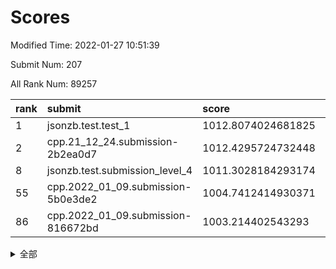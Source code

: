 # Scores

Modified Time: 2022-01-27 10:51:39

Submit Num: 207

All Rank Num: 89257

| rank |               submit               |       score        |       sigma        | pk_num |
| :--- | :--------------------------------- | :----------------- | :----------------- | :----- |
| 1    | jsonzb.test.test_1                 | 1012.8074024681825 | 0.8029324216773573 | 1723   |
| 2    | cpp.21_12_24.submission-2b2ea0d7   | 1012.4295724732448 | 0.8012658157501956 | 1724   |
| 8    | jsonzb.test.submission_level_4     | 1011.3028184293174 | 0.7690105929005481 | 1729   |
| 55   | cpp.2022_01_09.submission-5b0e3de2 | 1004.7412414930371 | 0.7199865547983644 | 1726   |
| 86   | cpp.2022_01_09.submission-816672bd | 1003.214402543293  | 0.7190624490364502 | 1724   |


<details>
<summary>全部</summary>

| rank |                 submit                 |       score        |       sigma        | pk_num |
| :--- | :------------------------------------- | :----------------- | :----------------- | :----- |
| 1    | jsonzb.test.test_1                     | 1012.8074024681825 | 0.8029324216773573 | 1723   |
| 2    | cpp.21_12_24.submission-2b2ea0d7       | 1012.4295724732448 | 0.8012658157501956 | 1724   |
| 3    | gobigger.level_3.submission_level_3_31 | 1012.0474327406885 | 0.7775308600660816 | 1726   |
| 4    | gobigger.level_3.submission_level_3_2  | 1011.8881372393962 | 0.7761448434726941 | 1730   |
| 5    | gobigger.level_3.submission_level_3_44 | 1011.8660427333035 | 0.7912596405924721 | 1726   |
| 6    | gobigger.level_3.submission_level_3_29 | 1011.3803494951235 | 0.7595749334055838 | 1723   |
| 7    | gobigger.level_3.submission_level_3_30 | 1011.3108907274495 | 0.7685255052790646 | 1724   |
| 8    | jsonzb.test.submission_level_4         | 1011.3028184293174 | 0.7690105929005481 | 1729   |
| 9    | gobigger.level_3.submission_level_3_42 | 1011.2910040900807 | 0.7914303967780726 | 1724   |
| 10   | gobigger.level_3.submission_level_3_20 | 1011.1928788675152 | 0.771701906518418  | 1725   |
| 11   | gobigger.level_3.submission_level_3_26 | 1011.1815834704098 | 0.784580418341937  | 1728   |
| 12   | gobigger.level_3.submission_level_3_49 | 1011.1577199466941 | 0.7793699501819527 | 1724   |
| 13   | gobigger.level_3.submission_level_3_41 | 1011.1513141120917 | 0.7764467050405326 | 1723   |
| 14   | gobigger.level_3.submission_level_3_6  | 1010.9977306297067 | 0.7643315080375669 | 1726   |
| 15   | gobigger.level_3.submission_level_3_48 | 1010.8260649152475 | 0.788234203897186  | 1728   |
| 16   | gobigger.level_3.submission_level_3_32 | 1010.6142885381429 | 0.7489843709427991 | 1727   |
| 17   | gobigger.level_3.submission_level_3_16 | 1010.5925342538201 | 0.7781501580621147 | 1724   |
| 18   | gobigger.level_3.submission_level_3_27 | 1010.5908997771733 | 0.7605975120147473 | 1723   |
| 19   | gobigger.level_3.submission_level_3_40 | 1010.5877316592506 | 0.7602862714312704 | 1726   |
| 20   | gobigger.level_3.submission_level_3_11 | 1010.5795713794189 | 0.7541019642639992 | 1722   |
| 21   | gobigger.level_3.submission_level_3_9  | 1010.5773759011367 | 0.7538169365302935 | 1724   |
| 22   | gobigger.level_3.submission_level_3_12 | 1010.5142645080489 | 0.7755577759546457 | 1729   |
| 23   | gobigger.level_3.submission_level_3_35 | 1010.5140515446237 | 0.7557860249562751 | 1725   |
| 24   | gobigger.level_3.submission_level_3_7  | 1010.4723687155724 | 0.7702391574838359 | 1725   |
| 25   | gobigger.level_3.submission_level_3_21 | 1010.4596343742621 | 0.7640022853408249 | 1723   |
| 26   | gobigger.level_3.submission_level_3_28 | 1010.4471284410691 | 0.7800606260866799 | 1728   |
| 27   | gobigger.level_3.submission_level_3_25 | 1010.4010710541207 | 0.772521306083779  | 1726   |
| 28   | gobigger.level_3.submission_level_3_0  | 1010.2736630212592 | 0.7576016686671646 | 1718   |
| 29   | gobigger.level_3.submission_level_3_8  | 1010.0920195131781 | 0.7531980495397192 | 1721   |
| 30   | gobigger.level_3.submission_level_3_24 | 1010.0561059909644 | 0.753673675242186  | 1725   |
| 31   | gobigger.level_3.submission_level_3_39 | 1010.0349324611122 | 0.7452920364617922 | 1727   |
| 32   | gobigger.level_3.submission_level_3_43 | 1009.9089193865761 | 0.765748759015945  | 1720   |
| 33   | gobigger.level_3.submission_level_3_34 | 1009.8724021647224 | 0.7479043486532134 | 1726   |
| 34   | gobigger.level_3.submission_level_3_22 | 1009.8512836675545 | 0.7911491516296617 | 1724   |
| 35   | gobigger.level_3.submission_level_3_23 | 1009.8313722055774 | 0.7466442912839996 | 1725   |
| 36   | gobigger.level_3.submission_level_3_10 | 1009.6810790735309 | 0.7515520803359679 | 1726   |
| 37   | gobigger.level_3.submission_level_3_18 | 1009.6656977618146 | 0.7442121538578507 | 1729   |
| 38   | gobigger.level_3.submission_level_3_15 | 1009.6118544901509 | 0.7480026852402671 | 1722   |
| 39   | gobigger.level_3.submission_level_3_3  | 1009.5511742856423 | 0.7630209397201226 | 1724   |
| 40   | gobigger.level_3.submission_level_3_33 | 1009.3902339936006 | 0.7382920664979205 | 1730   |
| 41   | gobigger.level_3.submission_level_3_13 | 1009.2533864343749 | 0.7597915924814883 | 1725   |
| 42   | gobigger.level_3.submission_level_3_5  | 1009.2522168882024 | 0.738988290637539  | 1724   |
| 43   | gobigger.level_3.submission_level_3_1  | 1009.0728596689163 | 0.7377369302609511 | 1725   |
| 44   | gobigger.level_3.submission_level_3_17 | 1009.0556695282969 | 0.7481926998773071 | 1721   |
| 45   | gobigger.level_3.submission_level_3_14 | 1009.0427217833115 | 0.7437497290265993 | 1721   |
| 46   | gobigger.level_3.submission_level_3_4  | 1009.0083804440736 | 0.7546121332617487 | 1723   |
| 47   | gobigger.level_3.submission_level_3_37 | 1009.0016355021628 | 0.7462547127246328 | 1719   |
| 48   | gobigger.level_3.submission_level_3_46 | 1008.9735907050751 | 0.7341522461052022 | 1725   |
| 49   | gobigger.level_3.submission_level_3_36 | 1008.9383844300417 | 0.7512874901112543 | 1727   |
| 50   | gobigger.level_3.submission_level_3_38 | 1008.8854873138558 | 0.7438210684557417 | 1723   |
| 51   | gobigger.level_3.submission_level_3_47 | 1008.862484002418  | 0.7554983961928659 | 1729   |
| 52   | gobigger.level_3.submission_level_3_19 | 1008.0425509060283 | 0.7361769203522216 | 1720   |
| 53   | gobigger.level_3.submission_level_3_45 | 1007.5748452125328 | 0.7326045395695243 | 1724   |
| 54   | gobigger.level_1.submission_level_1_23 | 1004.9356104151911 | 0.7400687646374576 | 1725   |
| 55   | cpp.2022_01_09.submission-5b0e3de2     | 1004.7412414930371 | 0.7199865547983644 | 1726   |
| 56   | gobigger.level_1.submission_level_1_20 | 1004.6490916931028 | 0.7252126681744031 | 1723   |
| 57   | gobigger.level_1.submission_level_1_40 | 1004.613948482635  | 0.7307547142720905 | 1725   |
| 58   | gobigger.level_1.submission_level_1_45 | 1004.4614618704501 | 0.7231363523395358 | 1724   |
| 59   | gobigger.level_1.submission_level_1_7  | 1004.2448841440655 | 0.7204102574080423 | 1725   |
| 60   | gobigger.level_1.submission_level_1_16 | 1004.2375710923559 | 0.7349276195292742 | 1722   |
| 61   | gobigger.level_1.submission_level_1_36 | 1004.1304721944217 | 0.7088825541033001 | 1727   |
| 62   | gobigger.level_1.submission_level_1_17 | 1004.0657106271777 | 0.7296032353065546 | 1724   |
| 63   | gobigger.level_1.submission_level_1_3  | 1004.0619701023336 | 0.7125535826692844 | 1731   |
| 64   | gobigger.level_1.submission_level_1_30 | 1004.0001906369079 | 0.7345697614613116 | 1724   |
| 65   | gobigger.level_1.submission_level_1_47 | 1003.9962208798429 | 0.725904444819529  | 1723   |
| 66   | gobigger.level_1.submission_level_1_5  | 1003.9748138949442 | 0.709088280334569  | 1725   |
| 67   | gobigger.level_1.submission_level_1_27 | 1003.9505176205532 | 0.7267268089301212 | 1722   |
| 68   | gobigger.level_1.submission_level_1_39 | 1003.67887350989   | 0.7252048037312203 | 1728   |
| 69   | gobigger.level_1.submission_level_1_44 | 1003.6768685237215 | 0.7327090194484996 | 1725   |
| 70   | gobigger.level_1.submission_level_1_6  | 1003.655143677645  | 0.7293514586646952 | 1724   |
| 71   | gobigger.level_1.submission_level_1_21 | 1003.636568606291  | 0.7223994514565996 | 1724   |
| 72   | gobigger.level_1.submission_level_1_26 | 1003.5809698439398 | 0.7220133208286645 | 1725   |
| 73   | gobigger.level_1.submission_level_1_2  | 1003.5272732144275 | 0.7161742347940135 | 1727   |
| 74   | gobigger.level_1.submission_level_1_11 | 1003.5059305138587 | 0.7189844233310191 | 1726   |
| 75   | gobigger.level_1.submission_level_1_1  | 1003.4434211554919 | 0.7188306732534852 | 1729   |
| 76   | gobigger.level_1.submission_level_1_49 | 1003.4367469721277 | 0.723014509034196  | 1729   |
| 77   | gobigger.level_1.submission_level_1_42 | 1003.4124568585379 | 0.7164006952804746 | 1723   |
| 78   | gobigger.level_1.submission_level_1_34 | 1003.3719491063891 | 0.7284531813288754 | 1728   |
| 79   | gobigger.level_1.submission_level_1_22 | 1003.3640899901244 | 0.7197056920894243 | 1726   |
| 80   | gobigger.level_1.submission_level_1_43 | 1003.3507623917376 | 0.7207877638294291 | 1726   |
| 81   | gobigger.level_1.submission_level_1_28 | 1003.3372438198047 | 0.7199251217068054 | 1723   |
| 82   | gobigger.level_1.submission_level_1_38 | 1003.3356109662129 | 0.7136094952492851 | 1723   |
| 83   | gobigger.level_1.submission_level_1_33 | 1003.3351225195693 | 0.7231928741837937 | 1725   |
| 84   | gobigger.level_1.submission_level_1_10 | 1003.3058398033065 | 0.7316530783612013 | 1723   |
| 85   | gobigger.level_1.submission_level_1_18 | 1003.2951436292406 | 0.7358625892548367 | 1721   |
| 86   | cpp.2022_01_09.submission-816672bd     | 1003.214402543293  | 0.7190624490364502 | 1724   |
| 87   | gobigger.level_1.submission_level_1_32 | 1003.1869815859217 | 0.7157523660628604 | 1725   |
| 88   | gobigger.level_1.submission_level_1_41 | 1003.1357179146682 | 0.7086017647345197 | 1722   |
| 89   | gobigger.level_1.submission_level_1_14 | 1003.0712808856933 | 0.7131597207722605 | 1723   |
| 90   | gobigger.level_1.submission_level_1_46 | 1003.0670117870548 | 0.7140539171600779 | 1724   |
| 91   | gobigger.level_1.submission_level_1_35 | 1003.0668880137102 | 0.7180576190477177 | 1723   |
| 92   | gobigger.level_1.submission_level_1_15 | 1003.0436517595712 | 0.7072222251224711 | 1723   |
| 93   | gobigger.level_1.submission_level_1_24 | 1003.0259895434494 | 0.7223288390212157 | 1725   |
| 94   | gobigger.level_1.submission_level_1_19 | 1002.876533535145  | 0.7143545568427111 | 1727   |
| 95   | gobigger.level_1.submission_level_1_25 | 1002.8201639560772 | 0.7193432608072118 | 1728   |
| 96   | gobigger.level_1.submission_level_1_13 | 1002.7573913674815 | 0.7182471793417067 | 1722   |
| 97   | gobigger.level_1.submission_level_1_48 | 1002.745626578656  | 0.7207355723814488 | 1725   |
| 98   | gobigger.level_1.submission_level_1_4  | 1002.6308658417283 | 0.7106674967106812 | 1731   |
| 99   | gobigger.level_1.submission_level_1_9  | 1002.5499314802375 | 0.7076923934003739 | 1726   |
| 100  | gobigger.level_1.submission_level_1_37 | 1002.4963591737121 | 0.7144198641721644 | 1722   |
| 101  | gobigger.level_1.submission_level_1_8  | 1002.3584951634855 | 0.7243624151672815 | 1722   |
| 102  | gobigger.level_1.submission_level_1_12 | 1002.1838441764554 | 0.7168812090140542 | 1726   |
| 103  | gobigger.level_1.submission_level_1_29 | 1002.057021704661  | 0.7055929059817599 | 1724   |
| 104  | gobigger.level_1.submission_level_1_0  | 1001.912833443352  | 0.7070452176409424 | 1718   |
| 105  | gobigger.level_1.submission_level_1_31 | 1001.2332010447949 | 0.7111439269840415 | 1728   |
| 106  | gobigger.random.submission_random_14   | 996.882664103786   | 0.7131538044983485 | 1722   |
| 107  | gobigger.random.submission_random_33   | 996.8658405589736  | 0.709739641850613  | 1724   |
| 108  | gobigger.random.submission_random_11   | 996.8626821112666  | 0.7188458519052252 | 1724   |
| 109  | gobigger.random.submission_random_48   | 996.8433697815243  | 0.7037961271115106 | 1724   |
| 110  | gobigger.random.submission_random_23   | 996.8176246231053  | 0.7004604559716693 | 1722   |
| 111  | gobigger.random.submission_random_38   | 996.8054307612078  | 0.7051864399218543 | 1723   |
| 112  | gobigger.random.submission_random_39   | 996.7114846764173  | 0.6974497165303072 | 1723   |
| 113  | gobigger.random.submission_random_30   | 996.6314232842674  | 0.7020281785634312 | 1728   |
| 114  | gobigger.random.submission_random_21   | 996.5972360093382  | 0.7176228439399611 | 1726   |
| 115  | gobigger.random.submission_random_4    | 996.4714138271268  | 0.7117428287423972 | 1728   |
| 116  | gobigger.random.submission_random_9    | 996.4634315763963  | 0.7128833577325286 | 1720   |
| 117  | gobigger.random.submission_random_19   | 996.4191892181719  | 0.7226161918314141 | 1725   |
| 118  | gobigger.random.submission_random_6    | 996.4161608448973  | 0.7142613170017813 | 1727   |
| 119  | gobigger.random.submission_random_28   | 996.3759117801677  | 0.7077489605967231 | 1723   |
| 120  | gobigger.random.submission_random_44   | 996.3270671492975  | 0.7065226144858965 | 1720   |
| 121  | gobigger.random.submission_random_40   | 996.3091585028264  | 0.7083423306926883 | 1721   |
| 122  | gobigger.random.submission_random_22   | 996.1567220128176  | 0.7088901211177275 | 1727   |
| 123  | gobigger.random.submission_random_3    | 996.0779935058923  | 0.7149765916289056 | 1728   |
| 124  | gobigger.random.submission_random_36   | 996.0161052802628  | 0.7072295390186724 | 1728   |
| 125  | gobigger.random.submission_random_5    | 995.9574432645121  | 0.7110718108989181 | 1727   |
| 126  | gobigger.random.submission_random_45   | 995.9332704597119  | 0.726404511056296  | 1728   |
| 127  | gobigger.random.submission_random_43   | 995.9228810517062  | 0.7180068779920902 | 1726   |
| 128  | gobigger.random.submission_random_31   | 995.8886367572655  | 0.706711148494544  | 1729   |
| 129  | gobigger.random.submission_random_41   | 995.8529812552898  | 0.7140744316014439 | 1727   |
| 130  | gobigger.random.submission_random_37   | 995.8176173487541  | 0.7208129187198168 | 1727   |
| 131  | gobigger.random.submission_random_46   | 995.7709302349875  | 0.727418481967875  | 1725   |
| 132  | gobigger.random.submission_random_42   | 995.7645922078588  | 0.7034408106534242 | 1726   |
| 133  | gobigger.random.submission_random_24   | 995.744668497119   | 0.7016388820829735 | 1725   |
| 134  | gobigger.random.submission_random_49   | 995.7144589725802  | 0.7139109437779461 | 1722   |
| 135  | gobigger.random.submission_random_35   | 995.70404480024    | 0.7042028543232511 | 1726   |
| 136  | gobigger.random.submission_random_18   | 995.687854836665   | 0.7039972914377893 | 1721   |
| 137  | gobigger.random.submission_random_34   | 995.6824318246819  | 0.7098279410737054 | 1723   |
| 138  | gobigger.random.submission_random_29   | 995.5331096834398  | 0.7142050541922477 | 1720   |
| 139  | gobigger.random.submission_random_2    | 995.4808224265611  | 0.7183210665512658 | 1727   |
| 140  | gobigger.random.submission_random_25   | 995.4364209500475  | 0.7051328440212536 | 1722   |
| 141  | gobigger.random.submission_random_32   | 995.3887200686421  | 0.7312072393189148 | 1728   |
| 142  | gobigger.random.submission_random_1    | 995.3860119234088  | 0.712445014075551  | 1723   |
| 143  | gobigger.random.submission_random_12   | 995.3606042065455  | 0.7198924555593592 | 1723   |
| 144  | gobigger.random.submission_random_26   | 995.3286176511875  | 0.7211136505590146 | 1723   |
| 145  | gobigger.random.submission_random_16   | 995.3145804840037  | 0.7191053802072079 | 1727   |
| 146  | gobigger.random.submission_random_7    | 995.2832169012838  | 0.7088429443940502 | 1725   |
| 147  | gobigger.random.submission_random_13   | 995.2819507721507  | 0.7166077191657957 | 1727   |
| 148  | gobigger.random.submission_random_8    | 995.204731318712   | 0.7123463771303502 | 1728   |
| 149  | gobigger.random.submission_random_47   | 995.1973041441802  | 0.7313930813978314 | 1726   |
| 150  | gobigger.random.submission_random_15   | 995.1354367839009  | 0.7358969704254008 | 1724   |
| 151  | gobigger.random.submission_random_10   | 995.1311805820355  | 0.7174323530280045 | 1726   |
| 152  | gobigger.random.submission_random_17   | 994.8931240410932  | 0.7121502641576658 | 1727   |
| 153  | gobigger.random.submission_random_27   | 994.6947318660093  | 0.7254662047797569 | 1724   |
| 154  | gobigger.random.submission_random_20   | 994.4810354388928  | 0.7252586147068109 | 1720   |
| 155  | gobigger.level_2.submission_level_2_39 | 994.144706399254   | 0.7469819640062989 | 1726   |
| 156  | gobigger.level_2.submission_level_2_2  | 994.096107225858   | 0.7264514816870434 | 1728   |
| 157  | gobigger.random.submission_random_0    | 993.9286972220297  | 0.7082395981900773 | 1722   |
| 158  | gobigger.level_2.submission_level_2_23 | 993.5727179195414  | 0.7299074163292648 | 1722   |
| 159  | gobigger.level_2.submission_level_2_1  | 993.4418571701698  | 0.7432071275510514 | 1722   |
| 160  | gobigger.level_2.submission_level_2_17 | 993.2949420611791  | 0.7341544190263514 | 1724   |
| 161  | gobigger.level_2.submission_level_2_46 | 993.2542498678879  | 0.7330876327044721 | 1722   |
| 162  | gobigger.level_2.submission_level_2_13 | 993.1185241373724  | 0.7401152847826022 | 1727   |
| 163  | gobigger.level_2.submission_level_2_29 | 993.0935891021459  | 0.7211391477890666 | 1727   |
| 164  | gobigger.level_2.submission_level_2_7  | 993.0911829853699  | 0.7336624712577389 | 1730   |
| 165  | gobigger.level_2.submission_level_2_41 | 992.8054315789418  | 0.7348703393733446 | 1725   |
| 166  | gobigger.level_2.submission_level_2_31 | 992.7764277564937  | 0.7563556474192525 | 1724   |
| 167  | gobigger.level_2.submission_level_2_25 | 992.731960858883   | 0.7492222951841176 | 1723   |
| 168  | gobigger.level_2.submission_level_2_24 | 992.7111246496339  | 0.7340267537196522 | 1725   |
| 169  | gobigger.level_2.submission_level_2_34 | 992.6046317240314  | 0.7599000994735341 | 1722   |
| 170  | gobigger.level_2.submission_level_2_26 | 992.4601768078295  | 0.7365695997490553 | 1726   |
| 171  | gobigger.level_2.submission_level_2_9  | 992.2650495135787  | 0.744239216025243  | 1732   |
| 172  | gobigger.level_2.submission_level_2_15 | 992.1113661591089  | 0.7434337437368369 | 1722   |
| 173  | gobigger.level_2.submission_level_2_38 | 992.063498952056   | 0.7603337002451499 | 1725   |
| 174  | gobigger.level_2.submission_level_2_3  | 992.0240691554707  | 0.7462030578974053 | 1718   |
| 175  | gobigger.level_2.submission_level_2_27 | 991.9813028120755  | 0.73940730777771   | 1726   |
| 176  | gobigger.level_2.submission_level_2_11 | 991.9175852591346  | 0.7386395046858152 | 1727   |
| 177  | gobigger.level_2.submission_level_2_8  | 991.8547366400434  | 0.751432947109382  | 1722   |
| 178  | gobigger.level_2.submission_level_2_32 | 991.8524010014837  | 0.745590088783482  | 1728   |
| 179  | gobigger.level_2.submission_level_2_0  | 991.8117444891027  | 0.7519970912006906 | 1726   |
| 180  | gobigger.level_2.submission_level_2_49 | 991.7536049164885  | 0.7355492893623864 | 1728   |
| 181  | gobigger.level_2.submission_level_2_21 | 991.7405742015987  | 0.7607429778476927 | 1723   |
| 182  | gobigger.level_2.submission_level_2_36 | 991.7016073688299  | 0.7556276573369466 | 1728   |
| 183  | gobigger.level_2.submission_level_2_5  | 991.68239394963    | 0.7561605247026911 | 1722   |
| 184  | gobigger.level_2.submission_level_2_22 | 991.6779283504918  | 0.7458781875797067 | 1726   |
| 185  | gobigger.level_2.submission_level_2_47 | 991.6328711538815  | 0.7593323699433376 | 1726   |
| 186  | gobigger.level_2.submission_level_2_18 | 991.6148314573537  | 0.7757534335961851 | 1722   |
| 187  | gobigger.level_2.submission_level_2_35 | 991.4976505765919  | 0.7603990779645358 | 1726   |
| 188  | gobigger.level_2.submission_level_2_6  | 991.4357280041629  | 0.7449845328531653 | 1727   |
| 189  | gobigger.level_2.submission_level_2_4  | 991.3001427137774  | 0.7644845370507369 | 1728   |
| 190  | gobigger.level_2.submission_level_2_20 | 991.2707516247518  | 0.768855056379627  | 1721   |
| 191  | gobigger.level_2.submission_level_2_14 | 991.1696122314186  | 0.7272098811008895 | 1724   |
| 192  | gobigger.level_2.submission_level_2_12 | 991.1377449270778  | 0.7485114038130078 | 1729   |
| 193  | gobigger.level_2.submission_level_2_10 | 991.0671541639617  | 0.7556220758278123 | 1724   |
| 194  | gobigger.level_2.submission_level_2_28 | 991.0326180118865  | 0.7651339247537644 | 1726   |
| 195  | gobigger.level_2.submission_level_2_48 | 991.0157697494822  | 0.7467222054778144 | 1723   |
| 196  | gobigger.level_2.submission_level_2_33 | 990.7533962517899  | 0.7655685240428388 | 1725   |
| 197  | gobigger.level_2.submission_level_2_16 | 990.7273653125463  | 0.748969747290862  | 1722   |
| 198  | gobigger.level_2.submission_level_2_45 | 990.6633699575854  | 0.7969067589639923 | 1726   |
| 199  | gobigger.level_2.submission_level_2_40 | 990.6306373790693  | 0.759263091352044  | 1722   |
| 200  | gobigger.level_2.submission_level_2_44 | 990.557227221396   | 0.7674696970553414 | 1729   |
| 201  | gobigger.level_2.submission_level_2_37 | 990.3521594705892  | 0.7733064397731187 | 1726   |
| 202  | gobigger.level_2.submission_level_2_19 | 990.3284284439112  | 0.7696094042100561 | 1727   |
| 203  | gobigger.level_2.submission_level_2_42 | 990.1630361705825  | 0.747474458988352  | 1727   |
| 204  | gobigger.level_2.submission_level_2_30 | 989.9198381320512  | 0.7648589045587053 | 1720   |
| 205  | gobigger.level_2.submission_level_2_43 | 989.3923744364674  | 0.7584689230672182 | 1725   |
| 206  | gobigger.none.submission_none_1        | 978.9291802546363  | 1.1989704709022821 | 1722   |
| 207  | gobigger.none.submission_none_0        | 975.3580949990543  | 1.3101332291762    | 1724   |

</details>